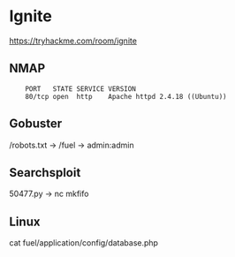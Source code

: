 # Ignite
https://tryhackme.com/room/ignite

## NMAP
        PORT   STATE SERVICE VERSION
        80/tcp open  http    Apache httpd 2.4.18 ((Ubuntu))

## Gobuster
/robots.txt -> /fuel -> admin:admin

## Searchsploit
50477.py -> nc mkfifo

## Linux

cat fuel/application/config/database.php
